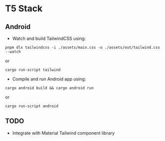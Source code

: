 # T5 Stack

## Android

- Watch and build TailwindCSS using:

`pnpm dlx tailwindcss -i ./assets/main.css -o ./assets/out/tailwind.css --watch`

or

`cargo run-script tailwind`

- Compile and run Android app using:

`cargo android build && cargo android run`

or

`cargo run-script android`

## TODO

- Integrate with Material Tailwind component library
